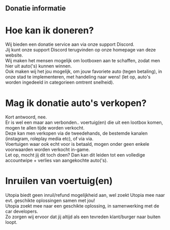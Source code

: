 ## Donatie informatie

# Hoe kan ik doneren?
Wij bieden een donatie service aan via onze support Discord.<br>
Jij kunt onze support Discord terugvinden op onze homepage van deze website.<br>
Wij maken het mensen mogelijk om lootboxen aan te schaffen, zodat men hier uit auto('s) kunnen winnen.<br>
Ook maken wij het jou mogelijk, om jouw favoriete auto (tegen betaling), in onze stad te implementeren, met handeling naar wens! (let op, auto's worden ingedeeld in categorieen omtrent snelheid).<br>

# Mag ik donatie auto's verkopen?
Kort antwoord, nee.<br>
Er is wel een maar aan verbonden.. voertuig(en) die uit een lootbox komen, mogen te allen tijde worden verkocht.<br>
Deze kan men verkopen via de tweedehands, de bestemde kanalen (instagram, roleplay media etc), of via via.<br>
Voertuigen waar ook echt voor is betaald, mogen onder geen enkele voorwaarden worden verkocht in-game.<br>
Let op, mocht jij dit toch doen? Dan kan dit leiden tot een volledige accountwipe + verlies van aangekochte auto('s).<br>

# Inruilen van voertuig(en)
Utopia biedt geen inruil/refund mogelijkheid aan, wel zoekt Utopia mee naar evt. geschikte oplossingen samen met jou!<br>
Utopia zoekt mee naar een geschikte oplossing, in samenwerking met de car developers.<br>
Zo zorgen wij ervoor dat jij altijd als een tevreden klant/burger naar buiten loopt.<br>
